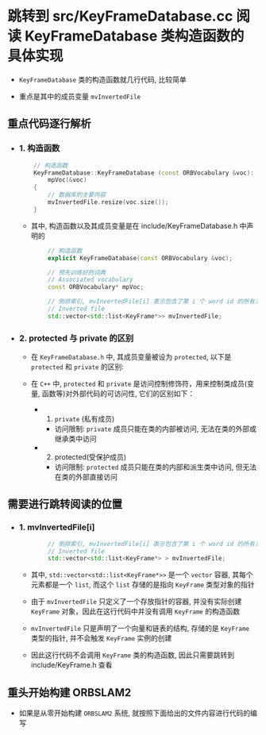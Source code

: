 # 跳转到 src/KeyFrameDatabase.cc 阅读 KeyFrameDatabase 类构造函数的具体实现

- `KeyFrameDatabase` 类的构造函数就几行代码, 比较简单

- 重点是其中的成员变量 `mvInvertedFile`


## 重点代码逐行解析


- ### 1. 构造函数

    ```c++
        // 构造函数
        KeyFrameDatabase::KeyFrameDatabase (const ORBVocabulary &voc):
            mpVoc(&voc)
        {
            // 数据库的主要内容
            mvInvertedFile.resize(voc.size());
        }
    ```

    - 其中, 构造函数以及其成员变量是在 include/KeyFrameDatabase.h 中声明的

    ```c++
            // 构造函数
            explicit KeyFrameDatabase(const ORBVocabulary &voc);
    ```
    
    ```c++
            // 预先训练好的词典
            // Associated vocabulary
            const ORBVocabulary* mpVoc;
    
            // 倒排索引, mvInvertedFile[i] 表示包含了第 i 个 word id 的所有关键帧
            // Inverted file
            std::vector<std::list<KeyFrame*>> mvInvertedFile;
    ```

- ### 2. protected 与 private 的区别

    - 在 `KeyFrameDatabase.h` 中, 其成员变量被设为 `protected`, 以下是 `protected` 和 `private` 的区别:

    - 在 `C++` 中, `protected` 和 `private` 是访问控制修饰符，用来控制类成员(变量, 函数等)对外部代码的可访问性, 它们的区别如下：

        - 1. `private` (私有成员)
            - 访问限制: `private` 成员只能在类的内部被访问, 无法在类的外部或继承类中访问
        - 2. protected(受保护成员)
            - 访问限制: `protected` 成员只能在类的内部和派生类中访问, 但无法在类的外部直接访问


## 需要进行跳转阅读的位置


- ### 1. mvInvertedFile[i]

    ```c++
            // 倒排索引, mvInvertedFile[i] 表示包含了第 i 个 word id 的所有关键帧
            // Inverted file
            std::vector<std::list<KeyFrame*> > mvInvertedFile;
    ```

    - 其中, `std::vector<std::list<KeyFrame*>>` 是一个 `vector` 容器, 其每个元素都是一个 `list`, 而这个 `list` 存储的是指向 `KeyFrame` 类型对象的指针
 
    - 由于 `mvInvertedFile` 只定义了一个存放指针的容器, 并没有实际创建 `KeyFrame` 对象，因此在这行代码中并没有调用 `KeyFrame` 的构造函数

    - `mvInvertedFile` 只是声明了一个向量和链表的结构, 存储的是 `KeyFrame` 类型的指针, 并不会触发 `KeyFrame` 实例的创建
 
    - 因此这行代码不会调用 `KeyFrame` 类的构造函数, 因此只需要跳转到 include/KeyFrame.h 查看


## 重头开始构建 ORBSLAM2

- 如果是从零开始构建 `ORBSLAM2` 系统, 就按照下面给出的文件内容进行代码的编写

